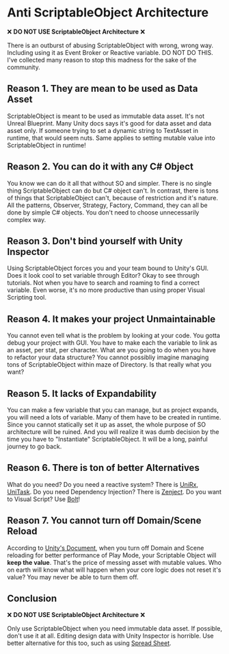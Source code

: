# Anti ScriptableObject Architecture
❌ **DO NOT USE ScriptableObject Architecture** ❌

There is an outburst of abusing ScriptableObject with wrong, wrong way. Including using it as Event Broker or Reactive variable. DO NOT DO THIS. I've collected many reason to stop this madness for the sake of the community.

## Reason 1. They are mean to be used as Data Asset
ScriptableObject is meant to be used as immutable data asset. It's not Unreal Blueprint. Many Unity docs says it's good for data asset and data asset only. If someone trying to set a dynamic string to TextAsset in runtime, that would seem nuts. Same applies to setting mutable value into ScriptableObject in runtime!

## Reason 2. You can do it with any C# Object
You know we can do it all that without SO and simpler. There is no single thing ScriptableObject can do but C# object can't. In contrast, there is tons of things that ScriptableObject can't, because of restriction and it's nature. All the patterns, Observer, Strategy, Factory, Command, they can all be done by simple C# objects. You don't need to choose unnecessarily complex way.

## Reason 3. Don't bind yourself with Unity Inspector
Using ScriptableObject forces you and your team bound to Unity's GUI. Does it look cool to set variable through Editor? Okay to see through tutorials. Not when you have to search and roaming to find a correct variable. Even worse, it's no more productive than using proper Visual Scripting tool.

## Reason 4. It makes your project Unmaintainable
You cannot even tell what is the problem by looking at your code. You gotta debug your project with GUI. You have to make each the variable to link as an asset, per stat, per character. What are you going to do when you have to refactor your data structure? You cannot possibliy imagine managing tons of ScriptableObject within maze of Directory. Is that really what you want?

## Reason 5. It lacks of Expandability
You can make a few variable that you can manage, but as project expands, you will need a lots of variable. Many of them have to be created in runtime. Since you cannot statically set it up as asset, the whole purpose of SO architecture will be ruined. And you will realize it was dumb decision by the time you have to "Instantiate" ScriptableObject. It will be a long, painful journey to go back.

## Reason 6. There is ton of better Alternatives
What do you need? Do you need a reactive system? There is [UniRx](https://github.com/neuecc/UniRx), [UniTask](https://github.com/Cysharp/UniTask). Do you need Dependency Injection? There is [Zenject](https://github.com/modesttree/Zenject). Do you want to Visual Script? Use [Bolt](https://assetstore.unity.com/packages/tools/visual-scripting/bolt-163802)!

## Reason 7. You cannot turn off Domain/Scene Reload
According to [Unity's Document](https://docs.unity3d.com/Manual/SceneReloading.html), when you turn off Domain and Scene reloading for better performance of Play Mode, your Scriptable Object will **keep the value**. That's the price of messing asset with mutable values. Who on earth will know what will happen when your core logic does not reset it's value? You may never be able to turn them off.

## Conclusion
❌ **DO NOT USE ScriptableObject Architecture** ❌

Only use ScriptableObject when you need immutable data asset. If possible, don't use it at all. Editing design data with Unity Inspector is horrible. Use better alternative for this too, such as using [Spread Sheet](https://github.com/cathei/BakingSheet).
